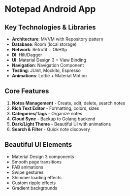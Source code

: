 # Notepad Android App
## Key Technologies & Libraries
- **Architecture**: MVVM with Repository pattern
- **Database**: Room (local storage)
- **Network**: Retrofit + OkHttp
- **DI**: Hilt/Dagger
- **UI**: Material Design 3 + View Binding
- **Navigation**: Navigation Component
- **Testing**: JUnit, Mockito, Espresso
- **Animations**: Lottie + Material Motion

## Core Features
1. **Notes Management** - Create, edit, delete, search notes
2. **Rich Text Editor** - Formatting, colors, sizes
3. **Categories/Tags** - Organize notes
4. **Cloud Sync** - Backup to Golang backend
5. **Dark/Light Theme** - Beautiful UI with animations
6. **Search & Filter** - Quick note discovery

## Beautiful UI Elements
- Material Design 3 components
- Smooth page transitions
- FAB animations
- Swipe gestures
- Shimmer loading effects
- Custom ripple effects
- Gradient backgrounds